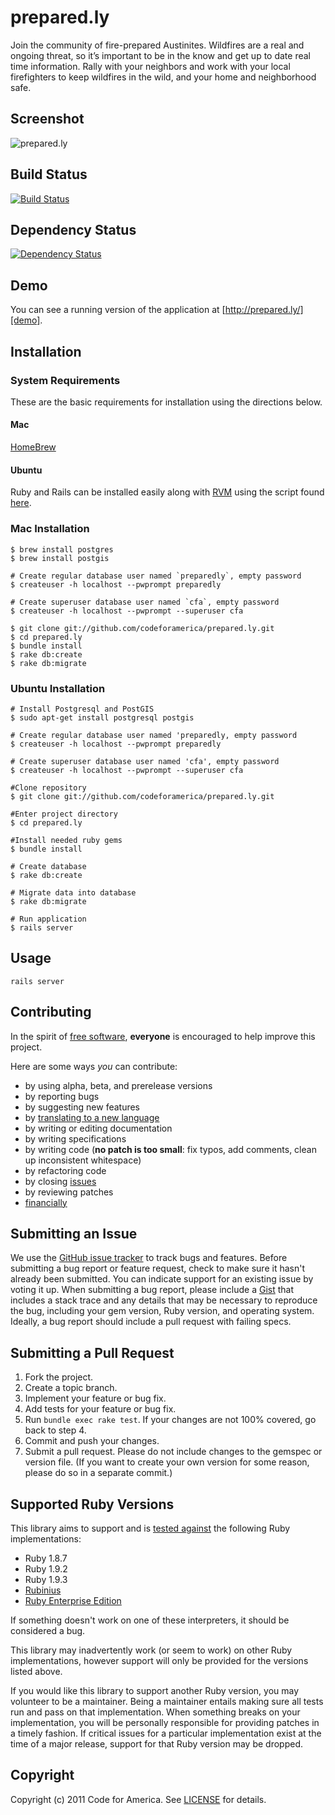 # prepared.ly 
Join the community of fire-prepared Austinites. Wildfires are a real and ongoing threat, so it’s important to be in the know and get up to date real time information. Rally with your neighbors and work with your local firefighters to keep wildfires in the wild, and your home and neighborhood safe.

## <a name="screenshots"></a>Screenshot
![prepared.ly](https://skitch.com/tinio/84um6/ "prepared.ly")

## <a name="build"></a>Build Status
[![Build Status](https://secure.travis-ci.org/codeforamerica/cfa_template.png?branch=master)][travis]

[travis]: http://travis-ci.org/codeforamerica/cfa_template

## <a name="dependencies"></a>Dependency Status
[![Dependency Status](https://gemnasium.com/codeforamerica/cfa_template.png?travis)][gemnasium]

[gemnasium]: https://gemnasium.com/codeforamerica/cfa_template

## <a name="demo"></a>Demo
You can see a running version of the application at
[http://prepared.ly/][demo].

[demo]: http://cfa_template.herokuapp.com/

## <a name="installation"></a>Installation

### <a name="system-requirements-installation"></a>System Requirements

These are the basic requirements for installation using the directions below.

#### <a name="mac-requirements"></a>Mac

[HomeBrew][]

[HomeBrew]: http://mxcl.github.com/homebrew/

#### <a name="ubuntu-requirements"></a>Ubuntu

Ruby and Rails can be installed easily along with [RVM][] using the script found [here][].

[RVM]: https://rvm.io//  
[here]: https://github.com/rkjha/RailsOnUbuntu 

### <a name="mac-installation"></a>Mac Installation
    $ brew install postgres
    $ brew install postgis

    # Create regular database user named `preparedly`, empty password
    $ createuser -h localhost --pwprompt preparedly 

    # Create superuser database user named `cfa`, empty password
    $ createuser -h localhost --pwprompt --superuser cfa 

    $ git clone git://github.com/codeforamerica/prepared.ly.git
    $ cd prepared.ly 
    $ bundle install
    $ rake db:create
    $ rake db:migrate

### <a name="ubuntu-installation"></a>Ubuntu Installation

    # Install Postgresql and PostGIS
    $ sudo apt-get install postgresql postgis
    
    # Create regular database user named 'preparedly, empty password
    $ createuser -h localhost --pwprompt preparedly

    # Create superuser database user named 'cfa', empty password
    $ createuser -h localhost --pwprompt --superuser cfa

    #Clone repository
    $ git clone git://github.com/codeforamerica/prepared.ly.git
  
    #Enter project directory
    $ cd prepared.ly 

    #Install needed ruby gems
    $ bundle install

    # Create database
    $ rake db:create

    # Migrate data into database
    $ rake db:migrate

    # Run application
    $ rails server


## <a name="usage"></a>Usage
    rails server

## <a name="contributing"></a>Contributing
In the spirit of [free software][free-sw], **everyone** is encouraged to help
improve this project.

[free-sw]: http://www.fsf.org/licensing/essays/free-sw.html

Here are some ways *you* can contribute:

* by using alpha, beta, and prerelease versions
* by reporting bugs
* by suggesting new features
* by [translating to a new language][locales]
* by writing or editing documentation
* by writing specifications
* by writing code (**no patch is too small**: fix typos, add comments, clean up
  inconsistent whitespace)
* by refactoring code
* by closing [issues][]
* by reviewing patches
* [financially][]

[locales]: https://github.com/codeforamerica/cfa_template/tree/master/config/locales
[issues]: https://github.com/codeforamerica/cfa_template/issues
[financially]: https://secure.codeforamerica.org/page/contribute

## <a name="issues"></a>Submitting an Issue
We use the [GitHub issue tracker][issues] to track bugs and features. Before
submitting a bug report or feature request, check to make sure it hasn't
already been submitted. You can indicate support for an existing issue by
voting it up. When submitting a bug report, please include a [Gist][] that
includes a stack trace and any details that may be necessary to reproduce the
bug, including your gem version, Ruby version, and operating system. Ideally, a
bug report should include a pull request with failing specs.

[gist]: https://gist.github.com/

## <a name="pulls"></a>Submitting a Pull Request
1. Fork the project.
2. Create a topic branch.
3. Implement your feature or bug fix.
4. Add tests for your feature or bug fix.
5. Run `bundle exec rake test`. If your changes are not 100% covered, go back
   to step 4.
6. Commit and push your changes.
7. Submit a pull request. Please do not include changes to the gemspec or
   version file. (If you want to create your own version for some reason,
   please do so in a separate commit.)

## <a name="versions"></a>Supported Ruby Versions
This library aims to support and is [tested against][travis] the following Ruby
implementations:

* Ruby 1.8.7
* Ruby 1.9.2
* Ruby 1.9.3
* [Rubinius][]
* [Ruby Enterprise Edition][ree]

[rubinius]: http://rubini.us/
[ree]: http://www.rubyenterpriseedition.com/

If something doesn't work on one of these interpreters, it should be considered
a bug.

This library may inadvertently work (or seem to work) on other Ruby
implementations, however support will only be provided for the versions listed
above.

If you would like this library to support another Ruby version, you may
volunteer to be a maintainer. Being a maintainer entails making sure all tests
run and pass on that implementation. When something breaks on your
implementation, you will be personally responsible for providing patches in a
timely fashion. If critical issues for a particular implementation exist at the
time of a major release, support for that Ruby version may be dropped.

## <a name="copyright"></a>Copyright
Copyright (c) 2011 Code for America. See [LICENSE][] for details.

[license]: https://github.com/codeforamerica/prepared.ly/blob/master/LICENSE.mkd
